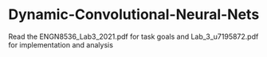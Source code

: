# Dynamic-Convolutional-Neural-Nets
Read the ENGN8536_Lab3_2021.pdf for task goals and Lab_3_u7195872.pdf for implementation and analysis
